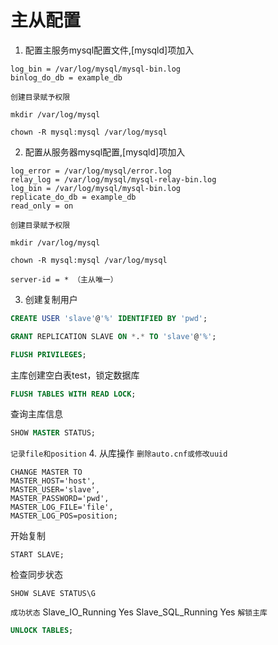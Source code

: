 # 主从配置
1. 配置主服务mysql配置文件,[mysqld]项加入
```
log_bin = /var/log/mysql/mysql-bin.log
binlog_do_db = example_db
```
`创建目录赋予权限`
```
mkdir /var/log/mysql
```
```
chown -R mysql:mysql /var/log/mysql
```
2. 配置从服务器mysql配置,[mysqld]项加入
```
log_error = /var/log/mysql/error.log
relay_log = /var/log/mysql/mysql-relay-bin.log
log_bin = /var/log/mysql/mysql-bin.log
replicate_do_db = example_db
read_only = on
```
`创建目录赋予权限`
```
mkdir /var/log/mysql
```
```
chown -R mysql:mysql /var/log/mysql
```
`server-id = * （主从唯一）`

3. 创建复制用户
```sql
CREATE USER 'slave'@'%' IDENTIFIED BY 'pwd';
```
```sql
GRANT REPLICATION SLAVE ON *.* TO 'slave'@'%';
```
```sql
FLUSH PRIVILEGES;
```

主库创建空白表test，锁定数据库
```sql
FLUSH TABLES WITH READ LOCK;
```
查询主库信息
```sql
SHOW MASTER STATUS;
```
`记录file和position`
4. 从库操作
`删除auto.cnf或修改uuid`
```
CHANGE MASTER TO
MASTER_HOST='host',
MASTER_USER='slave',
MASTER_PASSWORD='pwd',
MASTER_LOG_FILE='file',
MASTER_LOG_POS=position;
```
开始复制
```
START SLAVE;
```
检查同步状态
```
SHOW SLAVE STATUS\G
```
`成功状态`
Slave_IO_Running  Yes
Slave_SQL_Running  Yes
`解锁主库`
```sql
UNLOCK TABLES;
```













